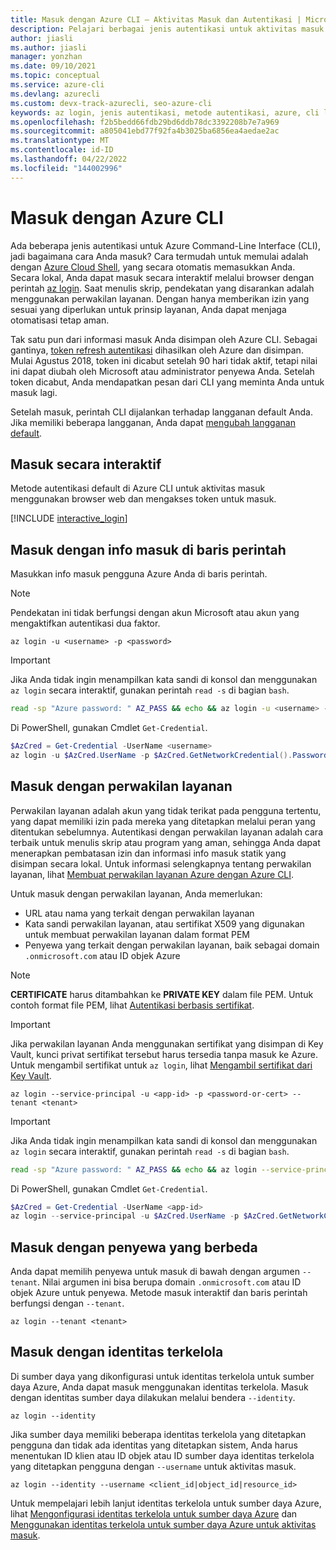 ```yaml
---
title: Masuk dengan Azure CLI — Aktivitas Masuk dan Autentikasi | Microsoft Docs
description: Pelajari berbagai jenis autentikasi untuk aktivitas masuk Azure CLI — masuk dengan Azure CLI secara otomatis, lokal, atau interaktif menggunakan perintah az login.
author: jiasli
ms.author: jiasli
manager: yonzhan
ms.date: 09/10/2021
ms.topic: conceptual
ms.service: azure-cli
ms.devlang: azurecli
ms.custom: devx-track-azurecli, seo-azure-cli
keywords: az login, jenis autentikasi, metode autentikasi, azure, cli login, az login powershell, cli login
ms.openlocfilehash: f2b5bedd66fdb29bd6ddb78dc3392208b7e7a969
ms.sourcegitcommit: a805041ebd77f92fa4b3025ba6856ea4aedae2ac
ms.translationtype: MT
ms.contentlocale: id-ID
ms.lasthandoff: 04/22/2022
ms.locfileid: "144002996"
---
```

# <a name="sign-in-with-azure-cli"></a>Masuk dengan Azure CLI 

Ada beberapa jenis autentikasi untuk Azure Command-Line Interface (CLI), jadi bagaimana cara Anda masuk?  Cara termudah untuk memulai adalah dengan [Azure Cloud Shell](/azure/cloud-shell/overview), yang secara otomatis memasukkan Anda.
Secara lokal, Anda dapat masuk secara interaktif melalui browser dengan perintah [az login](/cli/azure/reference-index#az-login). Saat menulis skrip, pendekatan yang disarankan adalah menggunakan perwakilan layanan. Dengan hanya memberikan izin yang sesuai yang diperlukan untuk prinsip layanan, Anda dapat menjaga otomatisasi tetap aman.

Tak satu pun dari informasi masuk Anda disimpan oleh Azure CLI. Sebagai gantinya, [token refresh autentikasi](/azure/active-directory/develop/v1-id-and-access-tokens#refresh-tokens) dihasilkan oleh Azure dan disimpan. Mulai Agustus 2018, token ini dicabut setelah 90 hari tidak aktif, tetapi nilai ini dapat diubah oleh Microsoft atau administrator penyewa Anda. Setelah token dicabut, Anda mendapatkan pesan dari CLI yang meminta Anda untuk masuk lagi.

Setelah masuk, perintah CLI dijalankan terhadap langganan default Anda. Jika memiliki beberapa langganan, Anda dapat [mengubah langganan default](manage-azure-subscriptions-azure-cli.md).

## <a name="sign-in-interactively"></a>Masuk secara interaktif

Metode autentikasi default di Azure CLI untuk aktivitas masuk menggunakan browser web dan mengakses token untuk masuk.

[!INCLUDE [interactive_login](includes/interactive-login.md)]

## <a name="sign-in-with-credentials-on-the-command-line"></a>Masuk dengan info masuk di baris perintah

Masukkan info masuk pengguna Azure Anda di baris perintah.

> [!Note]
> Pendekatan ini tidak berfungsi dengan akun Microsoft atau akun yang mengaktifkan autentikasi dua faktor.

```azurecli-interactive
az login -u <username> -p <password>
```

> [!IMPORTANT]
> Jika Anda tidak ingin menampilkan kata sandi di konsol dan menggunakan `az login` secara interaktif, gunakan perintah `read -s` di bagian `bash`.
>
> ```bash
> read -sp "Azure password: " AZ_PASS && echo && az login -u <username> -p $AZ_PASS
> ```
>
> Di PowerShell, gunakan Cmdlet `Get-Credential`.
>
> ```powershell
> $AzCred = Get-Credential -UserName <username>
> az login -u $AzCred.UserName -p $AzCred.GetNetworkCredential().Password
> ```

## <a name="sign-in-with-a-service-principal"></a>Masuk dengan perwakilan layanan

Perwakilan layanan adalah akun yang tidak terikat pada pengguna tertentu, yang dapat memiliki izin pada mereka yang ditetapkan melalui peran yang ditentukan sebelumnya. Autentikasi dengan perwakilan layanan adalah cara terbaik untuk menulis skrip atau program yang aman, sehingga Anda dapat menerapkan pembatasan izin dan informasi info masuk statik yang disimpan secara lokal. Untuk informasi selengkapnya tentang perwakilan layanan, lihat [Membuat perwakilan layanan Azure dengan Azure CLI](./create-an-azure-service-principal-azure-cli.md#4-sign-in-using-a-service-principal).

Untuk masuk dengan perwakilan layanan, Anda memerlukan:

* URL atau nama yang terkait dengan perwakilan layanan
* Kata sandi perwakilan layanan, atau sertifikat X509 yang digunakan untuk membuat perwakilan layanan dalam format PEM
* Penyewa yang terkait dengan perwakilan layanan, baik sebagai domain `.onmicrosoft.com` atau ID objek Azure

> [!NOTE]
> **CERTIFICATE** harus ditambahkan ke **PRIVATE KEY** dalam file PEM. Untuk contoh format file PEM, lihat [Autentikasi berbasis sertifikat](create-an-azure-service-principal-azure-cli.md#certificate-based-authentication). 

> [!IMPORTANT]
>
> Jika perwakilan layanan Anda menggunakan sertifikat yang disimpan di Key Vault, kunci privat sertifikat tersebut harus tersedia tanpa masuk ke Azure. Untuk mengambil sertifikat untuk `az login`, lihat [Mengambil sertifikat dari Key Vault](create-an-azure-service-principal-azure-cli.md#retrieve-certificate-from-key-vault).

```azurecli-interactive
az login --service-principal -u <app-id> -p <password-or-cert> --tenant <tenant>
```

> [!IMPORTANT]
> Jika Anda tidak ingin menampilkan kata sandi di konsol dan menggunakan `az login` secara interaktif, gunakan perintah `read -s` di bagian `bash`.
>
> ```bash
> read -sp "Azure password: " AZ_PASS && echo && az login --service-principal -u <app-id> -p $AZ_PASS --tenant <tenant>
> ```
>
> Di PowerShell, gunakan Cmdlet `Get-Credential`.
>
> ```powershell
> $AzCred = Get-Credential -UserName <app-id>
> az login --service-principal -u $AzCred.UserName -p $AzCred.GetNetworkCredential().Password --tenant <tenant>
> ```

## <a name="sign-in-with-a-different-tenant"></a>Masuk dengan penyewa yang berbeda

Anda dapat memilih penyewa untuk masuk di bawah dengan argumen `--tenant`. Nilai argumen ini bisa berupa domain `.onmicrosoft.com` atau ID objek Azure untuk penyewa. Metode masuk interaktif dan baris perintah berfungsi dengan `--tenant`.

```azurecli-interactive
az login --tenant <tenant>
```

## <a name="sign-in-with-a-managed-identity"></a>Masuk dengan identitas terkelola

Di sumber daya yang dikonfigurasi untuk identitas terkelola untuk sumber daya Azure, Anda dapat masuk menggunakan identitas terkelola. Masuk dengan identitas sumber daya dilakukan melalui bendera `--identity`.

```azurecli-interactive
az login --identity
```

Jika sumber daya memiliki beberapa identitas terkelola yang ditetapkan pengguna dan tidak ada identitas yang ditetapkan sistem, Anda harus menentukan ID klien atau ID objek atau ID sumber daya identitas terkelola yang ditetapkan pengguna dengan `--username` untuk aktivitas masuk.
```azurecli-interactive
az login --identity --username <client_id|object_id|resource_id>
```

Untuk mempelajari lebih lanjut identitas terkelola untuk sumber daya Azure, lihat [Mengonfigurasi identitas terkelola untuk sumber daya Azure](/azure/active-directory/managed-identities-azure-resources/qs-configure-cli-windows-vm) dan [Menggunakan identitas terkelola untuk sumber daya Azure untuk aktivitas masuk](/azure/active-directory/managed-identities-azure-resources/how-to-use-vm-sign-in).
